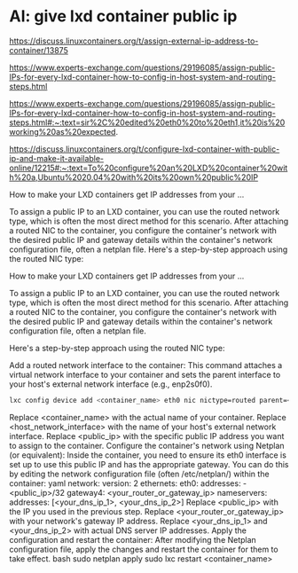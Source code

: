 # AI: give lxd container public ip

<https://discuss.linuxcontainers.org/t/assign-external-ip-address-to-container/13875>

<https://www.experts-exchange.com/questions/29196085/assign-public-IPs-for-every-lxd-container-how-to-config-in-host-system-and-routing-steps.html>

<https://www.experts-exchange.com/questions/29196085/assign-public-IPs-for-every-lxd-container-how-to-config-in-host-system-and-routing-steps.html#:~:text=sir%2C%20edited%20eth0%20to%20eth1,it%20is%20working%20as%20expected>.

<https://discuss.linuxcontainers.org/t/configure-lxd-container-with-public-ip-and-make-it-available-online/12215#:~:text=To%20configure%20an%20LXD%20container%20with%20a,Ubuntu%2020.04%20with%20its%20own%20public%20IP>

How to make your LXD containers get IP addresses from your ...

To assign a public IP to an LXD container, you can use the routed network type, which is often the most direct method for this scenario. After attaching a routed NIC to the container, you configure the container's network with the desired public IP and gateway details within the container's network configuration file, often a netplan file.
Here's a step-by-step approach using the routed NIC type:

How to make your LXD containers get IP addresses from your ...

To assign a public IP to an LXD container, you can use the routed network type, which is often the most direct method for this scenario. After attaching a routed NIC to the container, you configure the container's network with the desired public IP and gateway details within the container's network configuration file, often a netplan file.

Here's a step-by-step approach using the routed NIC type:

Add a routed network interface to the container:
This command attaches a virtual network interface to your container and sets the parent interface to your host's external network interface (e.g., enp2s0f0).

```bash
lxc config device add <container_name> eth0 nic nictype=routed parent=<host_network_interface> ipv4.address=<public_ip>/32
```

Replace <container_name> with the actual name of your container.
Replace <host_network_interface> with the name of your host's external network interface.
Replace <public_ip> with the specific public IP address you want to assign to the container.
Configure the container's network using Netplan (or equivalent):
Inside the container, you need to ensure its eth0 interface is set up to use this public IP and has the appropriate gateway. You can do this by editing the network configuration file (often /etc/netplan/) within the container:
yaml
network:
  version: 2
  ethernets:
    eth0:
      addresses:
        - <public_ip>/32
      gateway4: <your_router_or_gateway_ip>
      nameservers:
        addresses: [<your_dns_ip_1>, <your_dns_ip_2>]
Replace <public_ip> with the IP you used in the previous step.
Replace <your_router_or_gateway_ip> with your network's gateway IP address.
Replace <your_dns_ip_1> and <your_dns_ip_2> with actual DNS server IP addresses.
Apply the configuration and restart the container:
After modifying the Netplan configuration file, apply the changes and restart the container for them to take effect.
bash
sudo netplan apply
sudo lxc restart <container_name>

